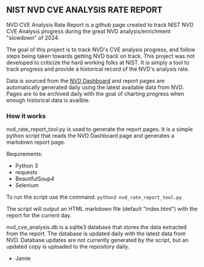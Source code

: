 ## NIST NVD CVE ANALYSIS RATE REPORT

NVD CVE Analysis Rate Report is a github page created to track NIST NVD CVE Analysis progress during the great NVD analysis/enrichment "slowdown" of 2024.

The goal of this project is to track NVD's CVE analysis progress, and follow steps being taken towards getting NVD back on track. This project was not developed to criticize the hard working folks at NIST. It is simply a tool to track progress and provide a historical record of the NVD's analysis rate.

Data is sourced from the [NVD Dashboard](https://nvd.nist.gov/general/nvd-dashboard) and report pages are automatically generated daily using the latest available data from NVD. Pages are to be archived daily with the goal of charting progress when enough historical data is availble.


### How it works

nvd_rate_report_tool.py is used to generate the report pages. It is a simple python script that reads the NVD Dashboard page and generates a markdown report page. 

Requirements:
- Python 3
- requests
- BeautifulSoup4
- Selenium

To run the script use the command:
```python3 nvd_rate_report_tool.py```

The script will output an HTML markdown file (default "index.html") with the report for the current day. 

nvd_cve_analysis.db is a sqlite3 database that stores the data extracted from the report. The database is updated daily with the latest data from NVD. Database updates are not currently generated by the script, but an updated copy is uploaded to the repository daily.

- Jamie


